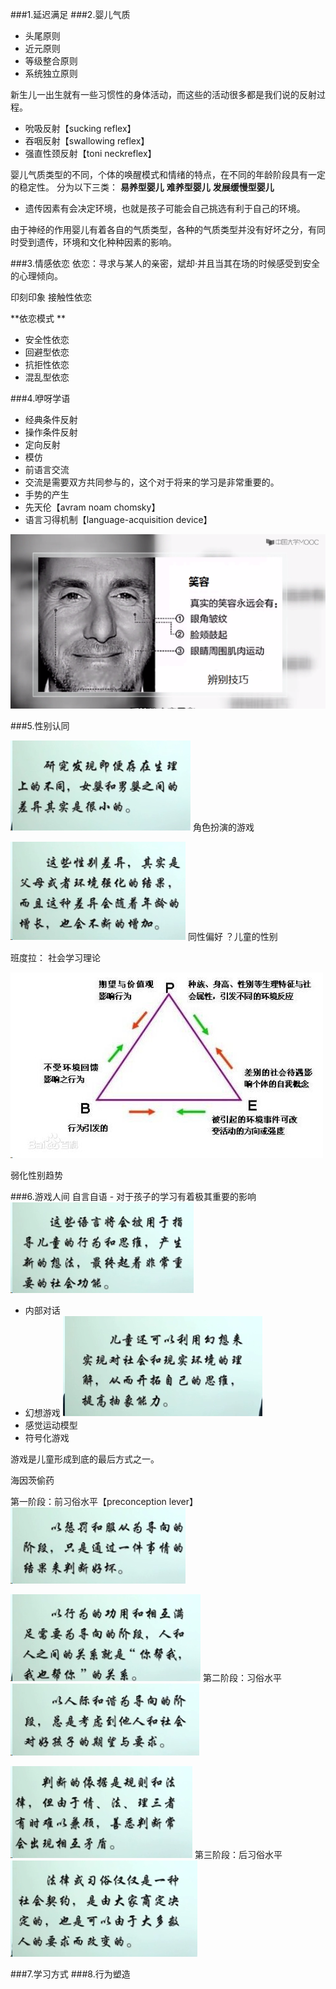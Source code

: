 ###1.延迟满足
###2.婴儿气质
- 头尾原则
- 近元原则
- 等级整合原则
- 系统独立原则

新生儿一出生就有一些习惯性的身体活动，而这些的活动很多都是我们说的反射过程。
- 吮吸反射【sucking reflex】
- 吞咽反射【swallowing reflex】
- 强直性颈反射【toni neckreflex】

婴儿气质类型的不同，个体的唤醒模式和情绪的特点，在不同的年龄阶段具有一定的稳定性。
分为以下三类：
**易养型婴儿**
**难养型婴儿**
**发展缓慢型婴儿**

- 遗传因素有会决定环境，也就是孩子可能会自己挑选有利于自己的环境。

由于神经的作用婴儿有着各自的气质类型，各种的气质类型并没有好坏之分，有同时受到遗传，环境和文化种种因素的影响。

###3.情感依恋
依恋：寻求与某人的亲密，斌却·并且当其在场的时候感受到安全的心理倾向。

印刻印象
接触性依恋 

**依恋模式   **  
- 安全性依恋
- 回避型依恋
- 抗拒性依恋
- 混乱型依恋

###4.咿呀学语
- 经典条件反射
- 操作条件反射
- 定向反射
- 模仿
- 前语言交流
 -  交流是需要双方共同参与的，这个对于将来的学习是非常重要的。
- 手势的产生
- 先天伦【avram noam chomsky】
- 语言习得机制【language-acquisition device】

![](./_image/Image.png)

###5.性别认同

![](./_image/2017-03-23-17-46-00.jpg)
角色扮演的游戏

![](./_image/2017-03-23-17-46-57.jpg)
同性偏好
？儿童的性别

班度拉：
社会学习理论

![](./_image/2017-03-23-17-51-15.jpg)


弱化性别趋势

###6.游戏人间
自言自语 - 对于孩子的学习有着极其重要的影响
![](./_image/2017-03-23-19-21-06.jpg)
 - 内部对话
 - 幻想游戏
![](./_image/2017-03-23-19-25-36.jpg)
- 感觉运动模型
- 符号化游戏

游戏是儿童形成到底的最后方式之一。

海因茨偷药

第一阶段：前习俗水平【preconception lever】
![](./_image/2017-03-23-19-28-34.jpg)

![](./_image/2017-03-23-19-28-51.jpg)
第二阶段：习俗水平
![](./_image/2017-03-23-19-29-47.jpg)

![](./_image/2017-03-23-19-30-08.jpg)
第三阶段：后习俗水平
![](./_image/2017-03-23-19-30-41.jpg)



###7.学习方式
###8.行为塑造
